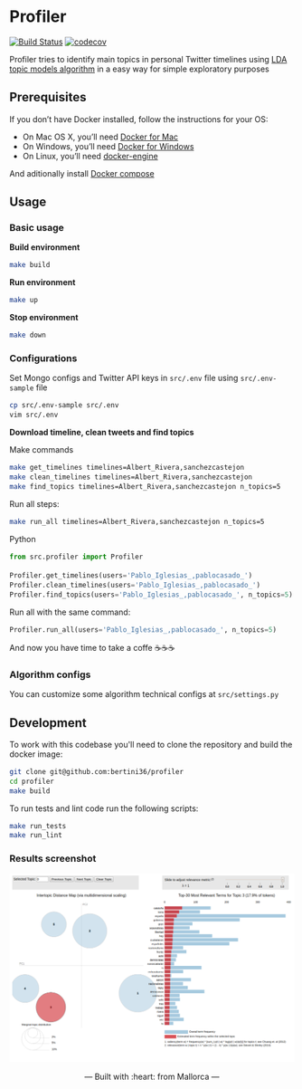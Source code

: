 # Profiler
[![Build Status](https://api.travis-ci.org/bertini36/profiler.svg?branch=master)](https://travis-ci.org/bertini36/profiler)
[![codecov](https://codecov.io/gh/bertini36/profiler/branch/master/graph/badge.svg)](https://codecov.io/gh/bertini36/profiler)

Profiler tries to identify main topics in personal Twitter timelines using 
<a href="http://www.jmlr.org/papers/volume3/blei03a/blei03a.pdf">LDA
 topic models algorithm</a> in a easy way for simple exploratory purposes
 
## Prerequisites

If you don’t have Docker installed, follow the instructions for your OS:

- On Mac OS X, you’ll need [Docker for Mac](https://docs.docker.com/docker-for-mac/)
- On Windows, you’ll need [Docker for Windows](https://docs.docker.com/docker-for-windows/)
- On Linux, you’ll need [docker-engine](https://docs.docker.com/engine/installation/)

And aditionally install [Docker compose](https://docs.docker.com/compose/install/)

## Usage

### Basic usage

**Build environment**
```bash
make build
```

**Run environment**
```bash
make up
```

**Stop environment**
```bash
make down
```

### Configurations
Set Mongo configs and Twitter API keys in `src/.env` file using `src/.env-sample` file
```bash
cp src/.env-sample src/.env
vim src/.env
```

**Download timeline, clean tweets and find topics**

Make commands
```bash
make get_timelines timelines=Albert_Rivera,sanchezcastejon
make clean_timelines timelines=Albert_Rivera,sanchezcastejon
make find_topics timelines=Albert_Rivera,sanchezcastejon n_topics=5
```
Run all steps:
```bash
make run_all timelines=Albert_Rivera,sanchezcastejon n_topics=5
```

Python
```python
from src.profiler import Profiler

Profiler.get_timelines(users='Pablo_Iglesias_,pablocasado_')
Profiler.clean_timelines(users='Pablo_Iglesias_,pablocasado_')
Profiler.find_topics(users='Pablo_Iglesias_,pablocasado_', n_topics=5)
```
Run all with the same command:
```python
Profiler.run_all(users='Pablo_Iglesias_,pablocasado_', n_topics=5)
```

And now you have time to take a coffe ☕️️️☕️☕️️️

### Algorithm configs

You can customize some algorithm technical configs at `src/settings.py`

## Development

To work with this codebase you'll need to clone the repository and build the docker image:

```bash
git clone git@github.com:bertini36/profiler
cd profiler
make build
```

To run tests and lint code run the following scripts:

```bash
make run_tests
make run_lint
```

### Results screenshot

<p align="center"><img src="https://github.com/bertini36/profiler/blob/master/img/photo.png"/></p>

<p align="center">&mdash; Built with :heart: from Mallorca &mdash;</p>
